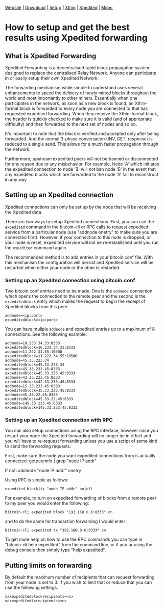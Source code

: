[Website](https://www.bitcoinunlimited.info)  | [Download](https://www.bitcoinunlimited.info/download) | [Setup](../README.md)  |  [Xthin](bu-xthin.md)  |  [Xpedited](bu-xpedited-forwarding.md)  |   [Miner](miner.md)

# How to setup and get the best results using Xpedited forwarding

## What is Xpedited Forwarding

Xpedited Forwarding is a decentralised rapid block propagation system designed to replace the centralised Relay Network.  Anyone
can participate in or easily setup their own Xpedited Network.

The forwarding mechanism while simple to understand uses several enhancements to speed the delivery of newly mined blocks
throughout the world and most importantly to other miners.  Essentially when one participates in the network, as soon as a new block 
is found, an Xthin-format block is forwarded to every node you are connected to that has requested expedited forwarding.  When they receive 
the Xthin-format block, the header is quickly checked to make sure it is valid (and of appropriate difficulty) and then forwarded to the next
set of nodes and so on.

It's important to note that the block is verified and accepted only after being forwarded.  And the normal 3-phase  conversation (INV, GET, response) is reduced to a single send.  This allows for a much faster propagation through 
the network.

Furthermore, upstream expedited peers will not be banned or disconnected for any reason due to any misbehavior. For 
example, Node 'A' which initiates the expedited connection to node 'B' will not ban node 'B' in the event that any 
expedited blocks which are forwarded to the node 'A' fail to reconstruct in any way. 

## Setting up an Xpedited connection

Xpedited connections can only be set up by the node that will be receiving the Xpedited data.

There are two ways to setup Xpedited connections.  First, you can use the `expedited` command in the bitcoin-cli or RPC calls to
request expedited service from a particular node (use "addnode <IP> onetry" to make sure you are connected first).  However, if
your connection to this node is dropped, or your node is reset, expedited service will not be re-established until you run the 
`expedited` command again.

The recommended method is to add entries in your bitcoin.conf file.  With this mechanism the configuration will persist and Xpedited service
will be restarted when either your node or the other is restarted.


### Setting up an Xpedited connection using bitcoin.conf

Two bitcoin.conf entries need to be made.  One is the `addnode` connection which opens the connection to the remote peer and the 
second is the `expeditedblock` entry which makes the request to begin the receipt of Xpedited blocks from this peer.

	addnode=<ip:port>
	expeditedblock=<ip:port>

You can have muliple `addnode` and expedited entries up to a maximum of 8 connections.  See the following example:

	addnode=10.233.34.33:8333
	expeditedblock=10.233.34.33:8333
	addnode=11.222.34.55:10500
	expeditedblock=11.222.34.55:10500
	addnode=45.33.223.34
	expeditedblock=45.33.223.34
	addnode=45.33.233.45:8333
	expeditedblock=45.33.233.45:8333
	addnode=42.33.233.45:8333
	expeditedblock=42.33.233.45:8333
	addnode=15.33.233.45:8333
	expeditedblock=15.33.233.45:8333
	addnode=45.33.22.45:8333
	expeditedblock=45.33.22.45:8333
	addnode=145.33.233.45:8333
	expeditedblock=145.33.233.45:8333


### Setting up an Xpedited connection with RPC

You can also setup connections using the RPC interface, however once you restart your node the Xpedited forwarding will no longer be in effect
and you will have to re-request forwarding unless you use a script of some kind to send the forwarding requests.

First, make sure the node you want expedited connections from is actually connected:
       getpeerinfo | grep "node IP addr"

If not:
       addnode "node IP addr" onetry

Using RPC is simple as follows:

	expedited block|tx "node IP addr" on|off

For example, to turn on expedited forwarding of blocks from a remote peer to my peer you would enter the following:

	bitcoin-cli expedited block "192.168.0.6:8333" on

and to do the same for transaction forwarding I would enter:

	bitcoin-cli expedited tx "192.168.0.6:8333" on


To get more help on how to use the RPC commands you can type in "bitcoin-cli help expedited" from the command line, or if you ar using the debug console
then simply type "help expedited".


## Putting limits on forwarding


By default the maximum number of recipients that can request forwarding from your node is set to 3.  If you wish to limit that or reduce that
you can use the following settings.

	maxexpeditedblockrecipients=<n>
	maxexpeditedtxrecipients=<n>



